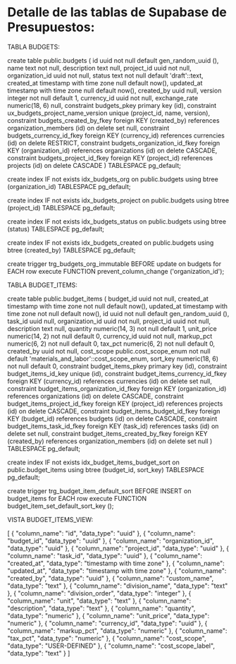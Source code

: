 # Detalle de las tablas de Supabase de Presupuestos:

TABLA BUDGETS:

create table public.budgets (
  id uuid not null default gen_random_uuid (),
  name text not null,
  description text null,
  project_id uuid not null,
  organization_id uuid not null,
  status text not null default 'draft'::text,
  created_at timestamp with time zone null default now(),
  updated_at timestamp with time zone null default now(),
  created_by uuid null,
  version integer not null default 1,
  currency_id uuid not null,
  exchange_rate numeric(18, 6) null,
  constraint budgets_pkey primary key (id),
  constraint ux_budgets_project_name_version unique (project_id, name, version),
  constraint budgets_created_by_fkey foreign KEY (created_by) references organization_members (id) on delete set null,
  constraint budgets_currency_id_fkey foreign KEY (currency_id) references currencies (id) on delete RESTRICT,
  constraint budgets_organization_id_fkey foreign KEY (organization_id) references organizations (id) on delete CASCADE,
  constraint budgets_project_id_fkey foreign KEY (project_id) references projects (id) on delete CASCADE
) TABLESPACE pg_default;

create index IF not exists idx_budgets_org on public.budgets using btree (organization_id) TABLESPACE pg_default;

create index IF not exists idx_budgets_project on public.budgets using btree (project_id) TABLESPACE pg_default;

create index IF not exists idx_budgets_status on public.budgets using btree (status) TABLESPACE pg_default;

create index IF not exists idx_budgets_created on public.budgets using btree (created_by) TABLESPACE pg_default;

create trigger trg_budgets_org_immutable BEFORE
update on budgets for EACH row
execute FUNCTION prevent_column_change ('organization_id');

TABLA BUDGET_ITEMS:

create table public.budget_items (
  budget_id uuid not null,
  created_at timestamp with time zone not null default now(),
  updated_at timestamp with time zone not null default now(),
  id uuid not null default gen_random_uuid (),
  task_id uuid null,
  organization_id uuid not null,
  project_id uuid not null,
  description text null,
  quantity numeric(14, 3) not null default 1,
  unit_price numeric(14, 2) not null default 0,
  currency_id uuid not null,
  markup_pct numeric(6, 2) not null default 0,
  tax_pct numeric(6, 2) not null default 0,
  created_by uuid not null,
  cost_scope public.cost_scope_enum not null default 'materials_and_labor'::cost_scope_enum,
  sort_key numeric(18, 6) not null default 0,
  constraint budget_items_pkey primary key (id),
  constraint budget_items_id_key unique (id),
  constraint budget_items_currency_id_fkey foreign KEY (currency_id) references currencies (id) on delete set null,
  constraint budget_items_organization_id_fkey foreign KEY (organization_id) references organizations (id) on delete CASCADE,
  constraint budget_items_project_id_fkey foreign KEY (project_id) references projects (id) on delete CASCADE,
  constraint budget_items_budget_id_fkey foreign KEY (budget_id) references budgets (id) on delete CASCADE,
  constraint budget_items_task_id_fkey foreign KEY (task_id) references tasks (id) on delete set null,
  constraint budget_items_created_by_fkey foreign KEY (created_by) references organization_members (id) on delete set null
) TABLESPACE pg_default;

create index IF not exists idx_budget_items_budget_sort on public.budget_items using btree (budget_id, sort_key) TABLESPACE pg_default;

create trigger trg_budget_item_default_sort BEFORE INSERT on budget_items for EACH row
execute FUNCTION budget_item_set_default_sort_key ();

VISTA BUDGET_ITEMS_VIEW:

[
  {
    "column_name": "id",
    "data_type": "uuid"
  },
  {
    "column_name": "budget_id",
    "data_type": "uuid"
  },
  {
    "column_name": "organization_id",
    "data_type": "uuid"
  },
  {
    "column_name": "project_id",
    "data_type": "uuid"
  },
  {
    "column_name": "task_id",
    "data_type": "uuid"
  },
  {
    "column_name": "created_at",
    "data_type": "timestamp with time zone"
  },
  {
    "column_name": "updated_at",
    "data_type": "timestamp with time zone"
  },
  {
    "column_name": "created_by",
    "data_type": "uuid"
  },
  {
    "column_name": "custom_name",
    "data_type": "text"
  },
  {
    "column_name": "division_name",
    "data_type": "text"
  },
  {
    "column_name": "division_order",
    "data_type": "integer"
  },
  {
    "column_name": "unit",
    "data_type": "text"
  },
  {
    "column_name": "description",
    "data_type": "text"
  },
  {
    "column_name": "quantity",
    "data_type": "numeric"
  },
  {
    "column_name": "unit_price",
    "data_type": "numeric"
  },
  {
    "column_name": "currency_id",
    "data_type": "uuid"
  },
  {
    "column_name": "markup_pct",
    "data_type": "numeric"
  },
  {
    "column_name": "tax_pct",
    "data_type": "numeric"
  },
  {
    "column_name": "cost_scope",
    "data_type": "USER-DEFINED"
  },
  {
    "column_name": "cost_scope_label",
    "data_type": "text"
  }
]